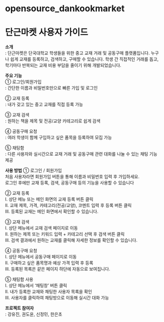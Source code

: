 # opensource_dankookmarket

# 단근마켓 사용자 가이드
**소개**  
: 단근마켓은 단국대학교 학생들을 위한 중고 교재 거래 및 공동구매 플랫폼입니다. 누구나 쉽게 교재를 등록하고, 검색하고, 구매할 수 있습니다. 학생 간 직접적인 거래를 돕고, 학기마다 반복되는 교재 비용 부담을 줄이기 위해 개발되었습니다.  

**주요 기능**  
①     로그인/회원가입  
      : 간단한 이름과 비밀번호만으로 빠른 가입 및 로그인
      
②     교재 등록  
      : 내가 갖고 있는 중고 교재를 직접 등록 가능
      
③     교재 검색  
      : 원하는 책을 제목 및 전공/교양 카테고리로 쉽게 검색
      
④     공동구매 요청  
      : 여러 학생이 함께 구입하고 싶은 품목을 등록하여 모집 가능

⑤     채팅함  
      : 다른 사용자와 실시간으로 교재 거래 및 공동구매 관련 대화를 나눌 수 있는 채팅 기능 제공  
      
**사용 방법**
①     로그인 / 회원가입  
      처음 사용자라면 회원가입 버튼을 통해 이름과 비밀번호 입력 후 가입하세요.  
      로그인 후에만 교재 등록, 검색, 공동구매 등의 기능을 사용할 수 있습니다

②     교재 등록  
      I.      상단 메뉴 또는 메인 화면의 교재 등록 버튼 클릭  
      II.     교재 제목, 가격, 카테고리(전공/교양), 코멘트 입력 후 등록 버튼 클릭  
      III.    등록된 교재는 메인 화면에서 확인할 수 있습니다.
      
③     교재 검색  
      I.      상단 메뉴에서 교재 검색 페이지로 이동  
      II.     원하는 제목 또는 키워드 입력 + 카테고리 선택 후 검색 버튼 클릭  
      III.    검색 결과에서 원하는 교재를 클릭해 자세한 정보를 확인할 수 있습니다.
      
④     공동구매 요청  
      I.      상단 메뉴에서 공동구매 페이지로 이동  
      II.     구매하고 싶은 품목명과 예상 가격 입력 후 등록  
      III.    등록된 목록은 같은 페이지 하단에 자동으로 보여집니다.


⑤     채팅함 사용  
      I.      상단 메뉴에서 ‘채팅창’ 버튼 클릭  
      II.     내가 등록한 교재와 채팅한 사용자 목록을 확인  
      III.    사용자를 클릭하여 채팅방으로 이동해 실시간 대화 가능
 
**프로젝트 참여자**  
: 강유진, 권도윤, 신정민, 한은초
